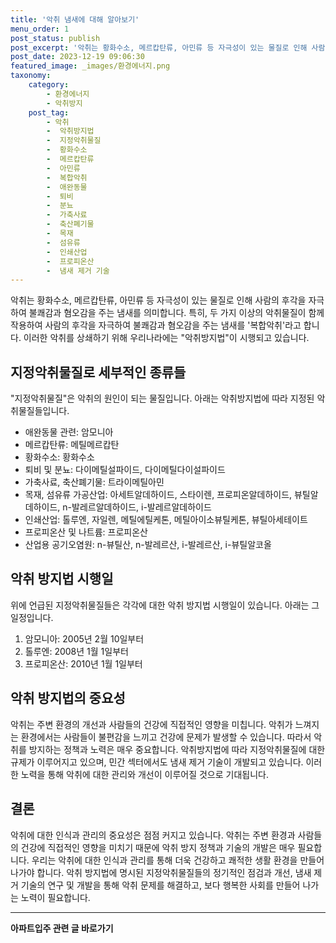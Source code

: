 ```yaml
---
title: '악취 냄새에 대해 알아보기'
menu_order: 1
post_status: publish
post_excerpt: '악취는 황화수소, 메르캅탄류, 아민류 등 자극성이 있는 물질로 인해 사람의 후각을 자극하여 불쾌감과 혐오감을 주는 냄새를 의미합니다. 특히, 두 가지 이상의 악취물질이 함께 작용하여 사람의 후각을 자극하여 불쾌감과 혐오감을 주는 냄새를  복합악취 라고 합니다. 이러한 악취를 상쇄하기 위해 우리나라에는  악취방지법 이 시행되고 있습니다.'
post_date: 2023-12-19 09:06:30
featured_image: _images/환경에너지.png
taxonomy:
    category:
        - 환경에너지
        - 악취방지
    post_tag:
        - 악취
        -  악취방지법
        -  지정악취물질
        -  황화수소
        -  메르캅탄류
        -  아민류
        -  복합악취
        -  애완동물
        -  퇴비
        -  분뇨
        -  가축사료
        -  축산폐기물
        -  목재
        -  섬유류
        -  인쇄산업
        -  프로피온산
        -  냄새 제거 기술
---
```



악취는 황화수소, 메르캅탄류, 아민류 등 자극성이 있는 물질로 인해 사람의 후각을 자극하여 불쾌감과 혐오감을 주는 냄새를 의미합니다. 특히, 두 가지 이상의 악취물질이 함께 작용하여 사람의 후각을 자극하여 불쾌감과 혐오감을 주는 냄새를 '복합악취'라고 합니다. 이러한 악취를 상쇄하기 위해 우리나라에는 "악취방지법"이 시행되고 있습니다.

## 지정악취물질로 세부적인 종류들

"지정악취물질"은 악취의 원인이 되는 물질입니다. 아래는 악취방지법에 따라 지정된 악취물질들입니다.

- 애완동물 관련: 암모니아
- 메르캅탄류: 메틸메르캅탄
- 황화수소: 황화수소
- 퇴비 및 분뇨: 다이메틸설파이드,  다이메틸다이설파이드
- 가축사료, 축산폐기물: 트라이메틸아민
- 목재, 섬유류 가공산업: 아세트알데하이드, 스타이렌, 프로피온알데하이드, 뷰틸알데하이드, n-발레르알데하이드, i-발레르알데하이드
- 인쇄산업: 톨루엔, 자일렌, 메틸에틸케톤, 메틸아이소뷰틸케톤, 뷰틸아세테이트
- 프로피온산 및 나트륨: 프로피온산
- 산업용 공기오염원: n-뷰틸산, n-발레르산, i-발레르산, i-뷰틸알코올

## 악취 방지법 시행일

위에 언급된 지정악취물질들은 각각에 대한 악취 방지법 시행일이 있습니다. 아래는 그 일정입니다.

1. 암모니아: 2005년 2월 10일부터
2. 톨루엔: 2008년 1월 1일부터
3. 프로피온산: 2010년 1월 1일부터

## 악취 방지법의 중요성

악취는 주변 환경의 개선과 사람들의 건강에 직접적인 영향을 미칩니다. 악취가 느껴지는 환경에서는 사람들이 불편감을 느끼고 건강에 문제가 발생할 수 있습니다. 따라서 악취를 방지하는 정책과 노력은 매우 중요합니다. 악취방지법에 따라 지정악취물질에 대한 규제가 이루어지고 있으며, 민간 섹터에서도 냄새 제거 기술이 개발되고 있습니다. 이러한 노력을 통해 악취에 대한 관리와 개선이 이루어질 것으로 기대됩니다.

## 결론

악취에 대한 인식과 관리의 중요성은 점점 커지고 있습니다. 악취는 주변 환경과 사람들의 건강에 직접적인 영향을 미치기 때문에 악취 방지 정책과 기술의 개발은 매우 필요합니다. 우리는 악취에 대한 인식과 관리를 통해 더욱 건강하고 쾌적한 생활 환경을 만들어 나가야 합니다. 악취 방지법에 명시된 지정악취물질들의 정기적인 점검과 개선, 냄새 제거 기술의 연구 및 개발을 통해 악취 문제를 해결하고, 보다 행복한 사회를 만들어 나가는 노력이 필요합니다.
<!-- wp:separator -->
<hr class="wp-block-separator has-alpha-channel-opacity"/>
<!-- /wp:separator -->

<!-- wp:group {"backgroundColor":"base","layout":{"type":"constrained"}} -->
<div class="wp-block-group has-base-background-color has-background"><!-- wp:paragraph {"align":"center","fontSize":"medium"} -->
<p class="has-text-align-center has-large-font-size"><strong>아파트입주 관련 글 바로가기</strong></p>
<!-- /wp:paragraph -->


<!-- wp:latest-posts
{"categories":[{"id":28177,"count":19,"description":"","link":"https://uknowlaw.com/category/%ec%95%84%ed%8c%8c%ed%8a%b8%ec%9e%85%ec%a3%bc/","name":"아파트입주","slug":"아파트입주","taxonomy":"category","parent":0,"meta":[],"_links":{"self":[{"href":"https://uknowlaw.com/wp-json/wp/v2/categories/28177"}],"collection":[{"href":"https://uknowlaw.com/wp-json/wp/v2/categories"}],"about":[{"href":"https://uknowlaw.com/wp-json/wp/v2/taxonomies/category"}],"wp:post_type":[{"href":"https://uknowlaw.com/wp-json/wp/v2/posts?categories=28177"}],"curies":[{"name":"wp","href":"https://api.w.org/{rel}","templated":true}]}}],"postsToShow":100,"excerptLength":28,"postLayout":"grid","columns":2,"featuredImageAlign":"left","featuredImageSizeSlug":"large","fontSize":"small"} /--></div>
<!-- /wp:group -->